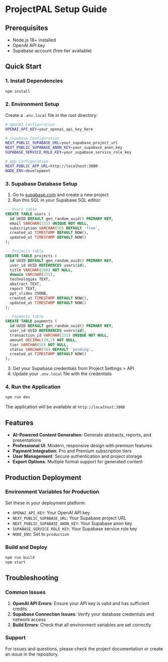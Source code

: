 # ProjectPAL Setup Guide

## Prerequisites

- Node.js 18+ installed
- OpenAI API key
- Supabase account (free tier available)

## Quick Start

### 1. Install Dependencies
```bash
npm install
```

### 2. Environment Setup
Create a `.env.local` file in the root directory:

```bash
# OpenAI Configuration
OPENAI_API_KEY=your_openai_api_key_here

# Supabase Configuration
NEXT_PUBLIC_SUPABASE_URL=your_supabase_project_url
NEXT_PUBLIC_SUPABASE_ANON_KEY=your_supabase_anon_key
SUPABASE_SERVICE_ROLE_KEY=your_supabase_service_role_key

# App Configuration
NEXT_PUBLIC_APP_URL=http://localhost:3000
NODE_ENV=development
```

### 3. Supabase Database Setup

1. Go to [supabase.com](https://supabase.com) and create a new project
2. Run this SQL in your Supabase SQL editor:

```sql
-- Users table
CREATE TABLE users (
  id UUID DEFAULT gen_random_uuid() PRIMARY KEY,
  email VARCHAR(255) UNIQUE NOT NULL,
  subscription VARCHAR(50) DEFAULT 'free',
  created_at TIMESTAMP DEFAULT NOW(),
  updated_at TIMESTAMP DEFAULT NOW()
);

-- Projects table
CREATE TABLE projects (
  id UUID DEFAULT gen_random_uuid() PRIMARY KEY,
  user_id UUID REFERENCES users(id),
  title VARCHAR(500) NOT NULL,
  domain VARCHAR(255),
  technologies TEXT,
  abstract TEXT,
  report TEXT,
  ppt_slides JSONB,
  created_at TIMESTAMP DEFAULT NOW(),
  updated_at TIMESTAMP DEFAULT NOW()
);

-- Payments table
CREATE TABLE payments (
  id UUID DEFAULT gen_random_uuid() PRIMARY KEY,
  user_id UUID REFERENCES users(id),
  transaction_id VARCHAR(255) UNIQUE NOT NULL,
  amount DECIMAL(10,2) NOT NULL,
  tier VARCHAR(50) NOT NULL,
  status VARCHAR(50) DEFAULT 'pending',
  created_at TIMESTAMP DEFAULT NOW()
);
```

3. Get your Supabase credentials from Project Settings > API
4. Update your `.env.local` file with the credentials

### 4. Run the Application
```bash
npm run dev
```

The application will be available at `http://localhost:3000`

## Features

- **AI-Powered Content Generation**: Generate abstracts, reports, and presentations
- **Professional UI**: Modern, responsive design with premium features
- **Payment Integration**: Pro and Premium subscription tiers
- **User Management**: Secure authentication and project storage
- **Export Options**: Multiple format support for generated content

## Production Deployment

### Environment Variables for Production
Set these in your deployment platform:

- `OPENAI_API_KEY`: Your OpenAI API key
- `NEXT_PUBLIC_SUPABASE_URL`: Your Supabase project URL
- `NEXT_PUBLIC_SUPABASE_ANON_KEY`: Your Supabase anon key
- `SUPABASE_SERVICE_ROLE_KEY`: Your Supabase service role key
- `NODE_ENV`: Set to `production`

### Build and Deploy
```bash
npm run build
npm start
```

## Troubleshooting

### Common Issues

1. **OpenAI API Errors**: Ensure your API key is valid and has sufficient credits
2. **Supabase Connection Issues**: Verify your database credentials and network access
3. **Build Errors**: Check that all environment variables are set correctly

### Support

For issues and questions, please check the project documentation or create an issue in the repository.
